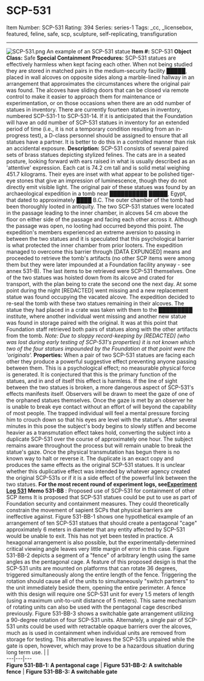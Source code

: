 # SCP-531
Item Number: SCP-531
Rating: 394
Series: series-1
Tags: _cc, _licensebox, featured, feline, safe, scp, sculpture, self-replicating, transfiguration

---

![SCP-531.png](https://scp-wiki.wdfiles.com/local--files/scp-531/SCP-531.png)
An example of an SCP-531 statue
**Item #:** SCP-531
**Object Class:** Safe
**Special Containment Procedures:** SCP-531 statues are effectively harmless when kept facing each other. When not being studied they are stored in matched pairs in the medium-security facility █████, placed in wall alcoves on opposite sides along a marble-lined hallway in an arrangement that approximates the circumstances where the original pair was found. The alcoves have sliding doors that can be closed via remote control to make it easier to approach them for maintenance or experimentation, or on those occasions when there are an odd number of statues in inventory. There are currently fourteen statues in inventory, numbered SCP-531-1 to SCP-531-14.
If it is anticipated that the Foundation will have an odd number of SCP-531 statues in inventory for an extended period of time (i.e., it is not a temporary condition resulting from an in-progress test), a D-class personnel should be assigned to ensure that all statues have a partner. It is better to do this in a controlled manner than risk an accidental exposure.
**Description:** SCP-531 consists of several paired sets of brass statues depicting stylized felines. The cats are in a seated posture, looking forward with ears raised in what is usually described as an 'attentive' expression. Each cat is 74.2 cm tall and is solid metal weighing 451.7 kilograms. Their eyes are inset with what appear to be polished tiger-eye stones that give an impression of luminescence, though they do not directly emit visible light.
The original pair of these statues was found by an archaeological expedition in a tomb near ██████████ █████, Egypt, that dated to approximately ████ B.C. The outer chamber of the tomb had been thoroughly looted in antiquity. The two SCP-531 statues were located in the passage leading to the inner chamber, in alcoves 54 cm above the floor on either side of the passage and facing each other across it. Although the passage was open, no looting had occurred beyond this point. The expedition's members experienced an extreme aversion to passing in between the two statues and it is speculated that this psychological barrier is what protected the inner chamber from prior looters.
The expedition managed to overcome this barrier through [DATA EXPUNGED] means and proceeded to retrieve the tomb's artifacts (no other SCP items were among them but they were later impounded at a Foundation facility anyway - see annex 531-B). The last items to be retrieved were SCP-531 themselves. One of the two statues was hoisted down from its alcove and crated for transport, with the plan being to crate the second one the next day. At some point during the night [REDACTED] went missing and a new replacement statue was found occupying the vacated alcove. The expedition decided to re-seal the tomb with these two statues remaining in their alcoves. The statue they had placed in a crate was taken with them to the █████████ institute, where another individual went missing and another new statue was found in storage paired with the original. It was at this point that Foundation staff retrieved both pairs of statues along with the other artifacts from the tomb.
_Note: Due to sloppy record-keeping by [REDACTED] (who was lost during early testing of SCP-531's properties) it is not known which two of the four statues impounded by the Foundation at that point were the 'originals'._
**Properties:**
When a pair of two SCP-531 statues are facing each other they produce a powerful suggestive effect preventing anyone passing between them. This is a psychological effect; no measurable physical force is generated. It is conjectured that this is the primary function of the statues, and in and of itself this effect is harmless.
If the line of sight between the two statues is broken, a more dangerous aspect of SCP-531's effects manifests itself. Observers will be drawn to meet the gaze of one of the orphaned statues themselves. Once the gaze is met by an observer he is unable to break eye contact without an effort of will beyond the capability of most people.
The trapped individual will feel a mental pressure forcing him to crouch down so that his eyes are level with the statue's. After several minutes in this pose the subject's body begins to slowly stiffen and become heavier as a transmutation effect takes hold, converting the subject into a duplicate SCP-531 over the course of approximately one hour. The subject remains aware throughout the process but will remain unable to break the statue's gaze. Once the physical transmutation has begun there is no known way to halt or reverse it.
The duplicate is an exact copy and produces the same effects as the original SCP-531 statues. It is unclear whether this duplicative effect was intended by whatever agency created the original SCP-531s or if it is a side effect of the powerful link between the two statues.
**For the most recent round of experiment logs, see[Experiment Log 531](/experiment-log-531)**
**Memo 531-BB** : Proposed use of SCP-531 for containment of other SCP items
It is proposed that SCP-531 statues could be put to use as part of Foundation security and containment measures. They could theoretically constrain the movement of sapient SCPs that physical barriers are ineffective against.
Figure 531-BB-1 shows one hypothetical example of an arrangement of ten SCP-531 statues that should create a pentagonal "cage" approximately 6 meters in diameter that any entity affected by SCP-531 would be unable to exit. This has not yet been tested in practice. A hexagonal arrangement is also possible, but the experimentally-determined critical viewing angle leaves very little margin of error in this case.
Figure 531-BB-2 depicts a segment of a "fence" of arbitrary length using the same angles as the pentagonal cage. A feature of this proposed design is that the SCP-531 units are mounted on platforms that can rotate 36 degrees, triggered simultaneously along the entire length of the fence. Triggering the rotation should cause all of the units to simultaneously "switch partners" to the unit immediately beside them, opening the entire perimeter. A fence with this design will require one SCP-531 unit for every 1.5 meters of length (using a maximum unit-to-unit distance of 5 meters). This same mechanism of rotating units can also be used with the pentagonal cage described previously.
Figure 531-BB-3 shows a switchable gate arrangement utilizing a 90-degree rotation of four SCP-531 units. Alternately, a single pair of SCP-531 units could be used with retractable opaque barriers over the alcoves, much as is used in containment when individual units are removed from storage for testing. This alternative leaves the SCP-531s unpaired while the gate is open, however, which may prove to be a hazardous situation during long term use.
|  |   
---|---|---  
**Figure 531-BB-1: A pentagonal cage** | **Figure 531-BB-2: A switchable fence** | **Figure 531-BB-3: A switchable gate**